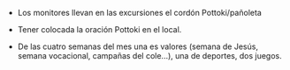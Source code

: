 [nombre]: <> (Zidor 3)
[sidebar]: <> (Zidor 3)
[icon]: <> (fa-hand-fist)
[exit]: <> (exit)

-   Los monitores llevan en las excursiones el cordón Pottoki/pañoleta

-   Tener colocada la oración Pottoki en el local.

-   De las cuatro semanas del mes una es valores (semana de Jesús, semana vocacional, campañas del cole...), una de deportes, dos juegos.